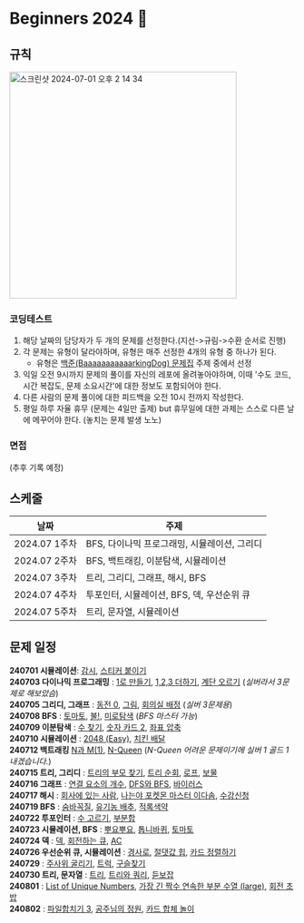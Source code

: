 # Beginners 2024 🚀

## 규칙
<img width="400" alt="스크린샷 2024-07-01 오후 2 14 34" src="https://github.com/wanted-preonboarding-android-gyurim/android-preonboarding-Archive/assets/31344894/d588711a-28e4-44d2-8ca3-dd871c355909">

### 코딩테스트
1. 해당 날짜의 담당자가 두 개의 문제를 선정한다.(지선->규림->수환 순서로 진행)
2. 각 문제는 유형이 달라야하며, 유형은 매주 선정한 4개의 유형 중 하나가 된다.
   - 유형은 [백준(BaaaaaaaaaaarkingDog) 문제집](https://www.acmicpc.net/workbook/top) 주제 중에서 선정
3. 익일 오전 9시까지 문제의 풀이를 자신의 레포에 올려놓아야하며, 이때 '수도 코드, 시간 복잡도, 문제 소요시간'에 대한 정보도 포함되어야 한다.
4. 다른 사람의 문제 풀이에 대한 피드백을 오전 10시 전까지 작성한다.
5. 평일 하루 자율 휴무 (문제는 4일만 출제) but 휴무일에 대한 과제는 스스로 다른 날에 메꾸어야 한다. (놓치는 문제 발생 노노) 

### 면접
(추후 기록 예정)

## 스케줄
|날짜|주제|
|--|--|
|2024.07 1주차|BFS, 다이나믹 프로그래밍, 시뮬레이션, 그리디|
|2024.07 2주차|BFS, 백트래킹, 이분탐색, 시뮬레이션|
|2024.07 3주차|트리, 그리디, 그래프, 해시, BFS|
|2024.07 4주차|투포인터, 시뮬레이션, BFS, 덱, 우선순위 큐|
|2024.07 5주차|트리, 문자열, 시뮬레이션|

## 문제 일정
**240701 시뮬레이션**: [감시](https://www.acmicpc.net/problem/15683), [스티커 붙이기](https://www.acmicpc.net/problem/18808)   
**240703 다이나믹 프로그래밍** : [1로 만들기](https://www.acmicpc.net/problem/1463),  [1,2,3 더하기](https://www.acmicpc.net/problem/9095), [계단 오르기](https://www.acmicpc.net/problem/2579) (*실버라서 3문제로 해보았슴*)  
**240705 그리디, 그래프** : [동전 0](https://www.acmicpc.net/problem/11047), [그림](https://www.acmicpc.net/problem/1926), [회의실 배정](https://www.acmicpc.net/problem/1931) (*실버 3문제용*)  
**240708 BFS** : [토마토](https://www.acmicpc.net/problem/7576), [불!](https://www.acmicpc.net/problem/4179), [미로탐색](https://www.acmicpc.net/problem/2178) (*BFS 마스터 가능*)   
**240709 이분탐색** : [수 찾기](https://www.acmicpc.net/problem/1920), [숫자 카드 2](https://www.acmicpc.net/problem/10816), [좌표 압축](https://www.acmicpc.net/problem/18870)   
**240710 시뮬레이션** : [2048 (Easy)](https://www.acmicpc.net/problem/12100), [치킨 배달](https://www.acmicpc.net/problem/15686)   
**240712 백트래킹** [N과 M(1)](https://www.acmicpc.net/problem/15649), [N-Queen](https://www.acmicpc.net/problem/9663) (*N-Queen 어려운 문제이기에 실버 1 골드 1 내겠습니다.*)   
**240715 트리, 그리디** : [트리의 부모 찾기](https://www.acmicpc.net/problem/11725), [트리 순회](https://www.acmicpc.net/problem/1991), [로프](https://www.acmicpc.net/problem/2217), [보물](https://www.acmicpc.net/problem/1026)    
**240716 그래프** : [연결 요소의 개수](https://www.acmicpc.net/problem/11724), [DFS와 BFS](https://www.acmicpc.net/problem/1260), [바이러스](https://www.acmicpc.net/problem/2606)      
**240717 해시** : [회사에 있는 사람](https://www.acmicpc.net/problem/7785), [나는야 포켓몬 마스터 이다솜](https://www.acmicpc.net/problem/1620), [수강신청](https://www.acmicpc.net/problem/13414)  
**240719 BFS** : [숨바꼭질](https://www.acmicpc.net/problem/1697), [유기농 배추](https://www.acmicpc.net/problem/1012), [적록색약](https://www.acmicpc.net/problem/10026)   
**240722 투포인터** : [수 고르기](https://www.acmicpc.net/problem/2230), [부분합](https://www.acmicpc.net/problem/1806)  
**240723 시뮬레이션, BFS** : [뿌요뿌요](https://www.acmicpc.net/problem/11559), [톱니바퀴](https://www.acmicpc.net/problem/14891), [토마토](https://www.acmicpc.net/problem/7569)      
**240724 덱** : [덱](https://www.acmicpc.net/problem/10866), [회전하는 큐](https://www.acmicpc.net/problem/1021), [AC](https://www.acmicpc.net/problem/5430)             
**240726 우선순위 큐, 시뮬레이션** : [경사로](https://www.acmicpc.net/problem/14890), [절댓값 힙](https://www.acmicpc.net/problem/11286), [카드 정렬하기](https://www.acmicpc.net/problem/1715)    
**240729** : [주사위 굴리기](https://www.acmicpc.net/problem/14499), [트럭](https://www.acmicpc.net/problem/13335), [구슬찾기](https://www.acmicpc.net/problem/2617)     
**240730 트리, 문자열** : [트리](https://www.acmicpc.net/problem/4803), [트리와 쿼리](https://www.acmicpc.net/problem/15681), [듣보잡](https://www.acmicpc.net/problem/1764)   
**240801** : [List of Unique Numbers](https://www.acmicpc.net/problem/13144), [가장 긴 짝수 연속한 부분 수열 (large)](https://www.acmicpc.net/problem/22862), [회전 초밥](https://www.acmicpc.net/problem/2531)          
**240802** : [파일합치기 3](https://www.acmicpc.net/problem/13975), [공주님의 정원](https://www.acmicpc.net/problem/2457), [카드 합체 놀이](https://www.acmicpc.net/problem/15903)   
